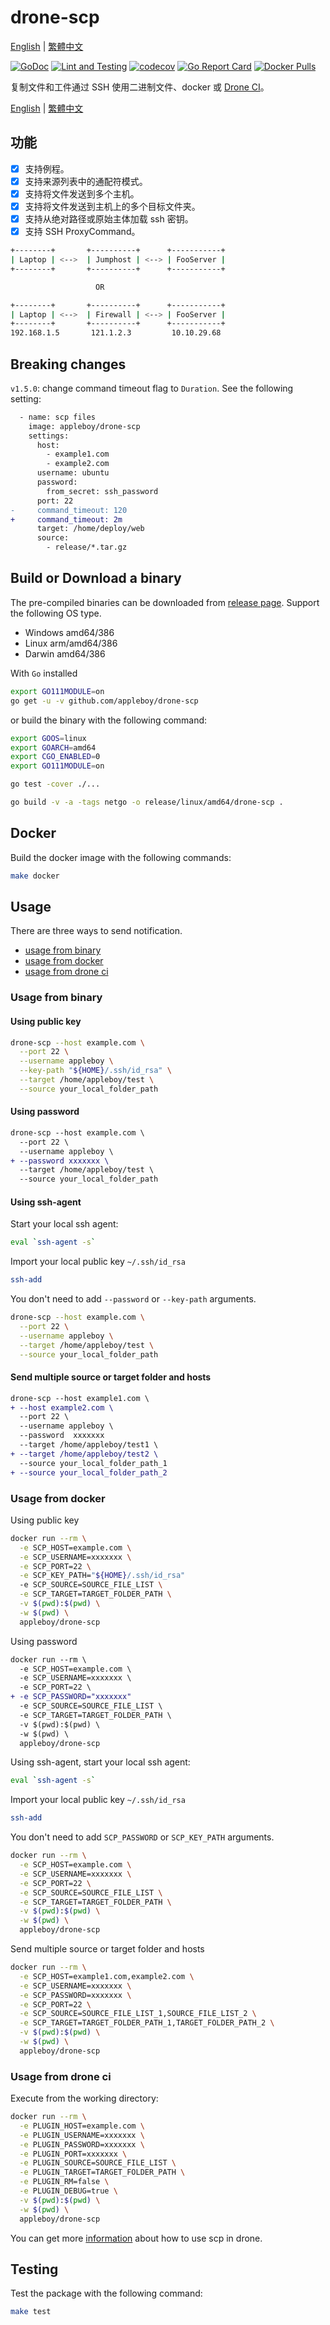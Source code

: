 # drone-scp

[English](README.md) | [繁體中文](README.zh-tw.md)

[![GoDoc](https://godoc.org/github.com/appleboy/drone-scp?status.svg)](https://godoc.org/github.com/appleboy/drone-scp)
[![Lint and Testing](https://github.com/appleboy/drone-scp/actions/workflows/testing.yml/badge.svg)](https://github.com/appleboy/drone-scp/actions/workflows/testing.yml)
[![codecov](https://codecov.io/gh/appleboy/drone-scp/branch/master/graph/badge.svg)](https://codecov.io/gh/appleboy/drone-scp)
[![Go Report Card](https://goreportcard.com/badge/github.com/appleboy/drone-scp)](https://goreportcard.com/report/github.com/appleboy/drone-scp)
[![Docker Pulls](https://img.shields.io/docker/pulls/appleboy/drone-scp.svg)](https://hub.docker.com/r/appleboy/drone-scp/)

复制文件和工件通过 SSH 使用二进制文件、docker 或 [Drone CI](http://docs.drone.io/)。

[English](README.md) | [繁體中文](README.zh-tw.md)

## 功能

- [x] 支持例程。
- [x] 支持来源列表中的通配符模式。
- [x] 支持将文件发送到多个主机。
- [x] 支持将文件发送到主机上的多个目标文件夹。
- [x] 支持从绝对路径或原始主体加载 ssh 密钥。
- [x] 支持 SSH ProxyCommand。

```sh
+--------+       +----------+      +-----------+
| Laptop | <-->  | Jumphost | <--> | FooServer |
+--------+       +----------+      +-----------+

                   OR

+--------+       +----------+      +-----------+
| Laptop | <-->  | Firewall | <--> | FooServer |
+--------+       +----------+      +-----------+
192.168.1.5       121.1.2.3         10.10.29.68
```

## Breaking changes

`v1.5.0`: change command timeout flag to `Duration`. See the following setting:

```diff
  - name: scp files
    image: appleboy/drone-scp
    settings:
      host:
        - example1.com
        - example2.com
      username: ubuntu
      password:
        from_secret: ssh_password
      port: 22
-     command_timeout: 120
+     command_timeout: 2m
      target: /home/deploy/web
      source:
        - release/*.tar.gz
```

## Build or Download a binary

The pre-compiled binaries can be downloaded from [release page](https://github.com/appleboy/drone-scp/releases). Support the following OS type.

- Windows amd64/386
- Linux arm/amd64/386
- Darwin amd64/386

With `Go` installed

```sh
export GO111MODULE=on
go get -u -v github.com/appleboy/drone-scp
```

or build the binary with the following command:

```sh
export GOOS=linux
export GOARCH=amd64
export CGO_ENABLED=0
export GO111MODULE=on

go test -cover ./...

go build -v -a -tags netgo -o release/linux/amd64/drone-scp .
```

## Docker

Build the docker image with the following commands:

```sh
make docker
```

## Usage

There are three ways to send notification.

- [usage from binary](#usage-from-binary)
- [usage from docker](#usage-from-docker)
- [usage from drone ci](#usage-from-drone-ci)

### Usage from binary

#### Using public key

```bash
drone-scp --host example.com \
  --port 22 \
  --username appleboy \
  --key-path "${HOME}/.ssh/id_rsa" \
  --target /home/appleboy/test \
  --source your_local_folder_path
```

#### Using password

```diff
drone-scp --host example.com \
  --port 22 \
  --username appleboy \
+ --password xxxxxxx \
  --target /home/appleboy/test \
  --source your_local_folder_path
```

#### Using ssh-agent

Start your local ssh agent:

```bash
eval `ssh-agent -s`
```

Import your local public key `~/.ssh/id_rsa`

```sh
ssh-add
```

You don't need to add `--password` or `--key-path` arguments.

```bash
drone-scp --host example.com \
  --port 22 \
  --username appleboy \
  --target /home/appleboy/test \
  --source your_local_folder_path
```

#### Send multiple source or target folder and hosts

```diff
drone-scp --host example1.com \
+ --host example2.com \
  --port 22 \
  --username appleboy \
  --password  xxxxxxx
  --target /home/appleboy/test1 \
+ --target /home/appleboy/test2 \
  --source your_local_folder_path_1
+ --source your_local_folder_path_2
```

### Usage from docker

Using public key

```bash
docker run --rm \
  -e SCP_HOST=example.com \
  -e SCP_USERNAME=xxxxxxx \
  -e SCP_PORT=22 \
  -e SCP_KEY_PATH="${HOME}/.ssh/id_rsa"
  -e SCP_SOURCE=SOURCE_FILE_LIST \
  -e SCP_TARGET=TARGET_FOLDER_PATH \
  -v $(pwd):$(pwd) \
  -w $(pwd) \
  appleboy/drone-scp
```

Using password

```diff
docker run --rm \
  -e SCP_HOST=example.com \
  -e SCP_USERNAME=xxxxxxx \
  -e SCP_PORT=22 \
+ -e SCP_PASSWORD="xxxxxxx"
  -e SCP_SOURCE=SOURCE_FILE_LIST \
  -e SCP_TARGET=TARGET_FOLDER_PATH \
  -v $(pwd):$(pwd) \
  -w $(pwd) \
  appleboy/drone-scp
```

Using ssh-agent, start your local ssh agent:

```bash
eval `ssh-agent -s`
```

Import your local public key `~/.ssh/id_rsa`

```sh
ssh-add
```

You don't need to add `SCP_PASSWORD` or `SCP_KEY_PATH` arguments.

```bash
docker run --rm \
  -e SCP_HOST=example.com \
  -e SCP_USERNAME=xxxxxxx \
  -e SCP_PORT=22 \
  -e SCP_SOURCE=SOURCE_FILE_LIST \
  -e SCP_TARGET=TARGET_FOLDER_PATH \
  -v $(pwd):$(pwd) \
  -w $(pwd) \
  appleboy/drone-scp
```

Send multiple source or target folder and hosts

```bash
docker run --rm \
  -e SCP_HOST=example1.com,example2.com \
  -e SCP_USERNAME=xxxxxxx \
  -e SCP_PASSWORD=xxxxxxx \
  -e SCP_PORT=22 \
  -e SCP_SOURCE=SOURCE_FILE_LIST_1,SOURCE_FILE_LIST_2 \
  -e SCP_TARGET=TARGET_FOLDER_PATH_1,TARGET_FOLDER_PATH_2 \
  -v $(pwd):$(pwd) \
  -w $(pwd) \
  appleboy/drone-scp
```

### Usage from drone ci

Execute from the working directory:

```bash
docker run --rm \
  -e PLUGIN_HOST=example.com \
  -e PLUGIN_USERNAME=xxxxxxx \
  -e PLUGIN_PASSWORD=xxxxxxx \
  -e PLUGIN_PORT=xxxxxxx \
  -e PLUGIN_SOURCE=SOURCE_FILE_LIST \
  -e PLUGIN_TARGET=TARGET_FOLDER_PATH \
  -e PLUGIN_RM=false \
  -e PLUGIN_DEBUG=true \
  -v $(pwd):$(pwd) \
  -w $(pwd) \
  appleboy/drone-scp
```

You can get more [information](http://plugins.drone.io/appleboy/drone-scp/) about how to use scp in drone.

## Testing

Test the package with the following command:

```sh
make test
```

